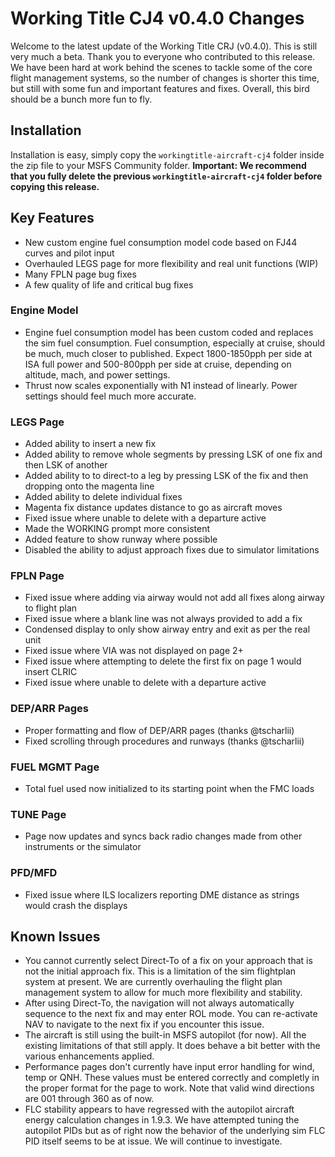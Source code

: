 # Working Title CJ4 v0.4.0 Changes

Welcome to the latest update of the Working Title CRJ (v0.4.0). This is still very much a beta. Thank you to everyone who contributed to this release. We have been hard at work behind the scenes to tackle some of the core flight management systems, so the number of changes is shorter this time, but still with some fun and important features and fixes. Overall, this bird should be a bunch more fun to fly.

## Installation
Installation is easy, simply copy the `workingtitle-aircraft-cj4` folder inside the zip file to your MSFS Community folder. **Important: We recommend that you fully delete the previous `workingtitle-aircraft-cj4` folder before copying this release.**

## Key Features

* New custom engine fuel consumption model code based on FJ44 curves and pilot input
* Overhauled LEGS page for more flexibility and real unit functions (WIP)
* Many FPLN page bug fixes
* A few quality of life and critical bug fixes

### Engine Model
* Engine fuel consumption model has been custom coded and replaces the sim fuel consumption. Fuel consumption, especially at cruise, should be much, much closer to published. Expect 1800-1850pph per side at ISA full power and 500-800pph per side at cruise, depending on altitude, mach, and power settings.
* Thrust now scales exponentially with N1 instead of linearly. Power settings should feel much more accurate.

### LEGS Page
* Added ability to insert a new fix
* Added ability to remove whole segments by pressing LSK of one fix and then LSK of another
* Added ability to to direct-to a leg by pressing LSK of the fix and then dropping onto the magenta line
* Added ability to delete individual fixes
* Magenta fix distance updates distance to go as aircraft moves
* Fixed issue where unable to delete with a departure active
* Made the WORKING prompt more consistent
* Added feature to show runway where possible
* Disabled the ability to adjust approach fixes due to simulator limitations

### FPLN Page
* Fixed issue where adding via airway would not add all fixes along airway to flight plan
* Fixed issue where a blank line was not always provided to add a fix
* Condensed display to only show airway entry and exit as per the real unit
* Fixed issue where VIA was not displayed on page 2+
* Fixed issue where attempting to delete the first fix on page 1 would insert CLRIC
* Fixed issue where unable to delete with a departure active

### DEP/ARR Pages
* Proper formatting and flow of DEP/ARR pages (thanks @tscharlii)
* Fixed scrolling through procedures and runways (thanks @tscharlii)

### FUEL MGMT Page
* Total fuel used now initialized to its starting point when the FMC loads

### TUNE Page
* Page now updates and syncs back radio changes made from other instruments or the simulator

### PFD/MFD
* Fixed issue where ILS localizers reporting DME distance as strings would crash the displays

## Known Issues
* You cannot currently select Direct-To of a fix on your approach that is not the initial approach fix. This is a limitation of the sim flightplan system at present. We are currently overhauling the flight plan management system to allow for much more flexibility and stability.
* After using Direct-To, the navigation will not always automatically sequence to the next fix and may enter ROL mode. You can re-activate NAV to navigate to the next fix if you encounter this issue.
* The aircraft is still using the built-in MSFS autopilot (for now). All the existing limitations of that still apply. It does behave a bit better with the various enhancements applied.
* Performance pages don't currently have input error handling for wind, temp or QNH. These values must be entered correctly and completly in the proper format for the page to work. Note that valid wind directions are 001 through 360 as of now.
* FLC stability appears to have regressed with the autopilot aircraft energy calculation changes in 1.9.3. We have attempted tuning the autopilot PIDs but as of right now the behavior of the underlying sim FLC PID itself seems to be at issue. We will continue to investigate.
